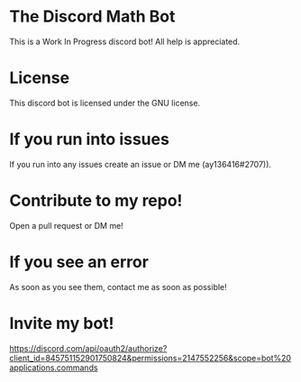 # The Discord Math Bot

This is a Work In Progress discord bot! All help is appreciated.

# License

This discord bot is licensed under the GNU license.

# If you run into issues
If you run into any issues create an issue or DM me (ay136416#2707)). 

# Contribute to my repo!

Open a pull request or DM me!

# If you see an error

As soon as you see them, contact me as soon as possible!

# Invite my bot!

https://discord.com/api/oauth2/authorize?client_id=845751152901750824&permissions=2147552256&scope=bot%20applications.commands

